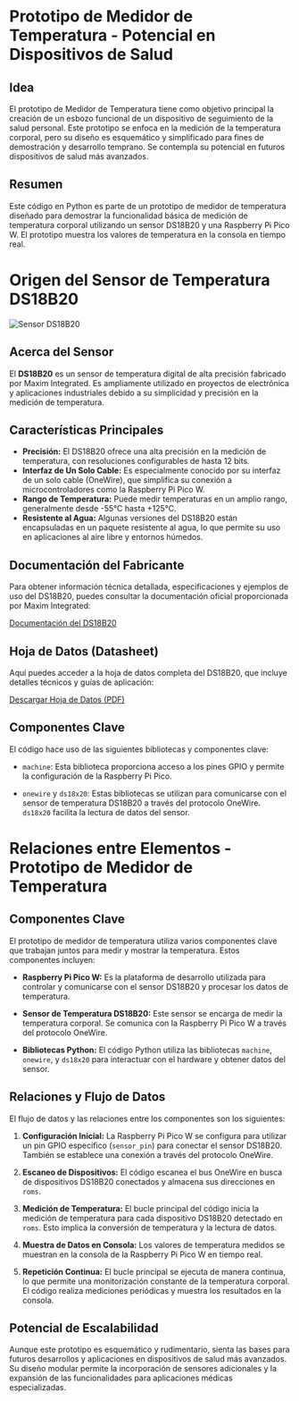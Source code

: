 # Prototipo de Medidor de Temperatura - Potencial en Dispositivos de Salud

## Idea
El prototipo de Medidor de Temperatura tiene como objetivo principal la creación de un esbozo funcional de un dispositivo de seguimiento de la salud personal. Este prototipo se enfoca en la medición de la temperatura corporal, pero su diseño es esquemático y simplificado para fines de demostración y desarrollo temprano. Se contempla su potencial en futuros dispositivos de salud más avanzados.


## Resumen
Este código en Python es parte de un prototipo de medidor de temperatura diseñado para demostrar la funcionalidad básica de medición de temperatura corporal utilizando un sensor DS18B20 y una Raspberry Pi Pico W. El prototipo muestra los valores de temperatura en la consola en tiempo real.

# Origen del Sensor de Temperatura DS18B20
![Sensor DS18B20](https://chips.mecatronium.com/wp-content/uploads/2018/04/Sensor-Temperatura-Waterproof-DS18b20-temperature-probe-temperature-sensor-18B20-1-1.jpg_640x640-1-1.jpg)

## Acerca del Sensor
El **DS18B20** es un sensor de temperatura digital de alta precisión fabricado por Maxim Integrated. Es ampliamente utilizado en proyectos de electrónica y aplicaciones industriales debido a su simplicidad y precisión en la medición de temperatura.

## Características Principales
- **Precisión:** El DS18B20 ofrece una alta precisión en la medición de temperatura, con resoluciones configurables de hasta 12 bits.
- **Interfaz de Un Solo Cable:** Es especialmente conocido por su interfaz de un solo cable (OneWire), que simplifica su conexión a microcontroladores como la Raspberry Pi Pico W.
- **Rango de Temperatura:** Puede medir temperaturas en un amplio rango, generalmente desde -55°C hasta +125°C.
- **Resistente al Agua:** Algunas versiones del DS18B20 están encapsuladas en un paquete resistente al agua, lo que permite su uso en aplicaciones al aire libre y entornos húmedos.

## Documentación del Fabricante
Para obtener información técnica detallada, especificaciones y ejemplos de uso del DS18B20, puedes consultar la documentación oficial proporcionada por Maxim Integrated:

[Documentación del DS18B20](https://www.maximintegrated.com/en/products/analog/sensors-and-sensor-interface/DS18B20.html)

## Hoja de Datos (Datasheet)
Aquí puedes acceder a la hoja de datos completa del DS18B20, que incluye detalles técnicos y guías de aplicación:

[Descargar Hoja de Datos (PDF)](https://www.maximintegrated.com/en/products/analog/sensors-and-sensor-interface/DS18B20.html)

## Componentes Clave
El código hace uso de las siguientes bibliotecas y componentes clave:

- `machine`: Esta biblioteca proporciona acceso a los pines GPIO y permite la configuración de la Raspberry Pi Pico.

- `onewire` y `ds18x20`: Estas bibliotecas se utilizan para comunicarse con el sensor de temperatura DS18B20 a través del protocolo OneWire. `ds18x20` facilita la lectura de datos del sensor.

# Relaciones entre Elementos - Prototipo de Medidor de Temperatura

## Componentes Clave

El prototipo de medidor de temperatura utiliza varios componentes clave que trabajan juntos para medir y mostrar la temperatura. Estos componentes incluyen:

- **Raspberry Pi Pico W:** Es la plataforma de desarrollo utilizada para controlar y comunicarse con el sensor DS18B20 y procesar los datos de temperatura.

- **Sensor de Temperatura DS18B20:** Este sensor se encarga de medir la temperatura corporal. Se comunica con la Raspberry Pi Pico W a través del protocolo OneWire.

- **Bibliotecas Python:** El código Python utiliza las bibliotecas `machine`, `onewire`, y `ds18x20` para interactuar con el hardware y obtener datos del sensor.

## Relaciones y Flujo de Datos

El flujo de datos y las relaciones entre los componentes son los siguientes:

1. **Configuración Inicial:** La Raspberry Pi Pico W se configura para utilizar un pin GPIO específico (`sensor_pin`) para conectar el sensor DS18B20. También se establece una conexión a través del protocolo OneWire.

2. **Escaneo de Dispositivos:** El código escanea el bus OneWire en busca de dispositivos DS18B20 conectados y almacena sus direcciones en `roms`.

3. **Medición de Temperatura:** El bucle principal del código inicia la medición de temperatura para cada dispositivo DS18B20 detectado en `roms`. Esto implica la conversión de temperatura y la lectura de datos.

4. **Muestra de Datos en Consola:** Los valores de temperatura medidos se muestran en la consola de la Raspberry Pi Pico W en tiempo real.

5. **Repetición Continua:** El bucle principal se ejecuta de manera continua, lo que permite una monitorización constante de la temperatura corporal. El código realiza mediciones periódicas y muestra los resultados en la consola.

## Potencial de Escalabilidad

Aunque este prototipo es esquemático y rudimentario, sienta las bases para futuros desarrollos y aplicaciones en dispositivos de salud más avanzados. Su diseño modular permite la incorporación de sensores adicionales y la expansión de las funcionalidades para aplicaciones médicas especializadas.


